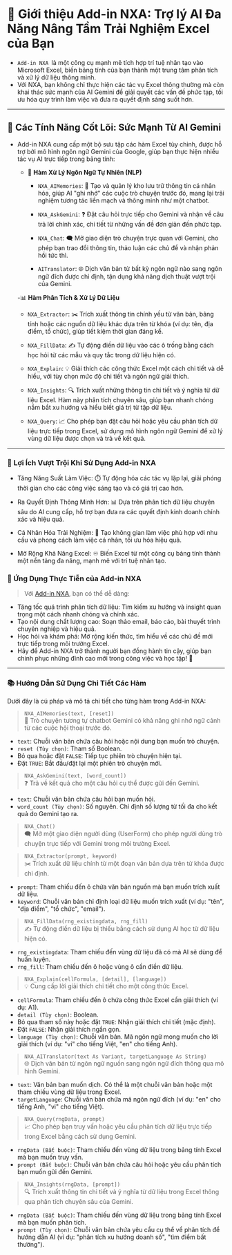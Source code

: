 # 📖 Giới thiệu Add-in NXA: Trợ lý AI Đa Năng Nâng Tầm Trải Nghiệm Excel của Bạn  

- `Add-in NXA `là một công cụ mạnh mẽ tích hợp trí tuệ nhân tạo vào Microsoft Excel, biến bảng tính của bạn thành một trung tâm phân tích và xử lý dữ liệu thông minh.  
- Với NXA, bạn không chỉ thực hiện các tác vụ Excel thông thường mà còn khai thác sức mạnh của AI Gemini để giải quyết các vấn đề phức tạp, tối ưu hóa quy trình làm việc và đưa ra quyết định sáng suốt hơn.  

---

## 🚀 Các Tính Năng Cốt Lõi: Sức Mạnh Từ AI Gemini  
- Add-in NXA cung cấp một bộ sưu tập các hàm Excel tùy chỉnh, được hỗ trợ bởi mô hình ngôn ngữ Gemini của Google, giúp bạn thực hiện nhiều tác vụ AI trực tiếp trong bảng tính:

  - 🧠 **Hàm Xử Lý Ngôn Ngữ Tự Nhiên (NLP)**  
    - `NXA_AIMemories`: 💬 Tạo và quản lý kho lưu trữ thông tin cá nhân hóa, giúp AI "ghi nhớ" các cuộc trò chuyện trước đó, mang lại trải nghiệm tương tác liền mạch và thông minh như một chatbot.  

    - `NXA_AskGemini`: ❓ Đặt câu hỏi trực tiếp cho Gemini và nhận về câu trả lời chính xác, chi tiết từ những vấn đề đơn giản đến phức tạp.  

    - `NXA_Chat`: 🗨️ Mở giao diện trò chuyện trực quan với Gemini, cho phép bạn trao đổi thông tin, thảo luận các chủ đề và nhận phản hồi tức thì.  

    - `AITranslator`: 🌐 Dịch văn bản từ bất kỳ ngôn ngữ nào sang ngôn ngữ đích được chỉ định, tận dụng khả năng dịch thuật vượt trội của Gemini.  

  -📊 **Hàm Phân Tích & Xử Lý Dữ Liệu**  
    - `NXA_Extractor`: ✂️ Trích xuất thông tin chính yếu từ văn bản, bảng tính hoặc các nguồn dữ liệu khác dựa trên từ khóa (ví dụ: tên, địa điểm, tổ chức), giúp tiết kiệm thời gian đáng kể.  

    - `NXA_FillData`: ✍️ Tự động điền dữ liệu vào các ô trống bằng cách học hỏi từ các mẫu và quy tắc trong dữ liệu hiện có.  

    - `NXA_Explain`: 💡 Giải thích các công thức Excel một cách chi tiết và dễ hiểu, với tùy chọn mức độ chi tiết và ngôn ngữ giải thích.  

    - `NXA_Insights`: 🔍 Trích xuất những thông tin chi tiết và ý nghĩa từ dữ liệu Excel. Hàm này phân tích chuyên sâu, giúp bạn nhanh chóng nắm bắt xu hướng và hiểu biết giá trị từ tập dữ liệu.  

    - `NXA_Query`: 📈 Cho phép bạn đặt câu hỏi hoặc yêu cầu phân tích dữ liệu trực tiếp trong Excel, sử dụng mô hình ngôn ngữ Gemini để xử lý vùng dữ liệu được chọn và trả về kết quả.  

---

### 🌟 **Lợi Ích Vượt Trội Khi Sử Dụng Add-in NXA**
- Tăng Năng Suất Làm Việc: ⏱️ Tự động hóa các tác vụ lặp lại, giải phóng thời gian cho các công việc sáng tạo và có giá trị cao hơn.  

- Ra Quyết Định Thông Minh Hơn: 📊 Dựa trên phân tích dữ liệu chuyên sâu do AI cung cấp, hỗ trợ bạn đưa ra các quyết định kinh doanh chính xác và hiệu quả.  

- Cá Nhân Hóa Trải Nghiệm: 🎯 Tạo không gian làm việc phù hợp với nhu cầu và phong cách làm việc cá nhân, tối ưu hóa hiệu quả.  

- Mở Rộng Khả Năng Excel: ♾️ Biến Excel từ một công cụ bảng tính thành một nền tảng đa năng, mạnh mẽ với trí tuệ nhân tạo.  

### 🎯 Ứng Dụng Thực Tiễn của Add-in NXA  
> Với [Add-in NXA](https://github.com/XuanAn2018/Addin-NXA), bạn có thể dễ dàng:  

- Tăng tốc quá trình phân tích dữ liệu: Tìm kiếm xu hướng và insight quan trọng một cách nhanh chóng và chính xác.  
- Tạo nội dung chất lượng cao: Soạn thảo email, báo cáo, bài thuyết trình chuyên nghiệp và hiệu quả.  
- Học hỏi và khám phá: Mở rộng kiến thức, tìm hiểu về các chủ đề mới trực tiếp trong môi trường Excel.  
- Hãy để Add-in NXA trở thành người bạn đồng hành tin cậy, giúp bạn chinh phục những đỉnh cao mới trong công việc và học tập! 💪  

---

### 📚 **Hướng Dẫn Sử Dụng Chi Tiết Các Hàm**  
Dưới đây là cú pháp và mô tả chi tiết cho từng hàm trong Add-in NXA:  

> `NXA_AIMemories(text, [reset])`  
💬 Trò chuyện tương tự chatbot Gemini có khả năng ghi nhớ ngữ cảnh từ các cuộc hội thoại trước đó.  
- `text`: Chuỗi văn bản chứa câu hỏi hoặc nội dung bạn muốn trò chuyện.  
- `reset (Tùy chọn)`: Tham số Boolean.  
- Bỏ qua hoặc đặt `FALSE`: Tiếp tục phiên trò chuyện hiện tại.  
- Đặt `TRUE`: Bắt đầu/đặt lại một phiên trò chuyện mới.


> `NXA_AskGemini(text, [word_count])`  
❓ Trả về kết quả cho một câu hỏi cụ thể được gửi đến Gemini.  
- `text`: Chuỗi văn bản chứa câu hỏi bạn muốn hỏi.  
- `word_count (Tùy chọn)`: Số nguyên. Chỉ định số lượng từ tối đa cho kết quả do Gemini tạo ra.


> `NXA_Chat()`  
🗨️ Mở một giao diện người dùng (UserForm) cho phép người dùng trò chuyện trực tiếp với Gemini trong môi trường Excel.  

> `NXA_Extractor(prompt, keyword)`  
✂️ Trích xuất dữ liệu chính từ một đoạn văn bản dựa trên từ khóa được chỉ định.  
- `prompt`: Tham chiếu đến ô chứa văn bản nguồn mà bạn muốn trích xuất dữ liệu.  
- `keyword`: Chuỗi văn bản chỉ định loại dữ liệu muốn trích xuất (ví dụ: "tên", "địa điểm", "tổ chức", "email").


> `NXA_FillData(rng_existingdata, rng_fill)`  
✍️ Tự động điền dữ liệu bị thiếu bằng cách sử dụng AI học từ dữ liệu hiện có.  
- `rng_existingdata`: Tham chiếu đến vùng dữ liệu đã có mà AI sẽ dùng để huấn luyện.  
- `rng_fill`: Tham chiếu đến ô hoặc vùng ô cần điền dữ liệu.


> `NXA_Explain(cellFormula, [detail], [language])`  
💡 Cung cấp lời giải thích chi tiết cho một công thức Excel.  
- `cellFormula`: Tham chiếu đến ô chứa công thức Excel cần giải thích (ví dụ: A1).  
- `detail (Tùy chọn)`: Boolean.  
- Bỏ qua tham số này hoặc đặt `TRUE`: Nhận giải thích chi tiết (mặc định).  
- Đặt `FALSE`: Nhận giải thích ngắn gọn.  
- `language (Tùy chọn)`: Chuỗi văn bản. Mã ngôn ngữ mong muốn cho lời giải thích (ví dụ: "vi" cho tiếng Việt, "en" cho tiếng Anh).


> `NXA_AITranslator(text As Variant, targetLanguage As String)`  
🌐 Dịch văn bản từ ngôn ngữ nguồn sang ngôn ngữ đích thông qua mô hình Gemini.  
- `text`: Văn bản bạn muốn dịch. Có thể là một chuỗi văn bản hoặc một tham chiếu vùng dữ liệu trong Excel.
- `targetLanguage`: Chuỗi văn bản chứa mã ngôn ngữ đích (ví dụ: "en" cho tiếng Anh, "vi" cho tiếng Việt).


> `NXA_Query(rngData, prompt)`  
📈 Cho phép bạn truy vấn hoặc yêu cầu phân tích dữ liệu trực tiếp trong Excel bằng cách sử dụng Gemini.  
- `rngData (Bắt buộc)`: Tham chiếu đến vùng dữ liệu trong bảng tính Excel mà bạn muốn truy vấn.  
- `prompt (Bắt buộc)`: Chuỗi văn bản chứa câu hỏi hoặc yêu cầu phân tích bạn muốn gửi đến Gemini.


> `NXA_Insights(rngData, [prompt])`  
🔍 Trích xuất thông tin chi tiết và ý nghĩa từ dữ liệu trong Excel thông qua phân tích chuyên sâu của Gemini.  
- `rngData (Bắt buộc)`: Tham chiếu đến vùng dữ liệu trong bảng tính Excel mà bạn muốn phân tích.  
- `prompt (Tùy chọn)`: Chuỗi văn bản chứa yêu cầu cụ thể về phân tích để hướng dẫn AI (ví dụ: "phân tích xu hướng doanh số", "tìm điểm bất thường").  
